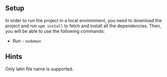 ## Setup

In order to run the project in a local environment, you need to download the project and run `npm install` to fetch and install all the dependencies. Then, you will be able to use the following commands:

- Run - `nodemon`

## Hints

Only latin file name is supported.

